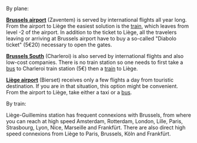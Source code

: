 By plane: 

[**Brussels airport**](https://www.brusselsairport.be/en) (Zaventem) is served by international flights all year long. From the airport to Liège the easiest solution is the [train](http://www.belgianrail.be/jp/sncb-nmbs-routeplanner/query.exe/en?ld=std&seqnr=1&ident=1t.022136111.1508933061&OK#focus), which leaves from level -2 of the airport. In addition to the ticket to Liège, all the travelers leaving or arriving at Brussels airport have to buy a so-called "Diabolo ticket" (5€20) necessary to open the gates.

[**Brussels South**](https://www.charleroi-airport.com/brussels-south-charleroi-airport/index.html) (Charleroi) is also served by international flights and also low-cost companies. There is no train station so one needs to first take a [bus](https://www.infotec.be/Medeplacer/Horaires/Ligne.aspx?ligne=CA&titre=A%20CHARLEROI%20SUD%20-%20GOSSELIES%20AIRPORT) to Charleroi train station (5€) then a [train](http://www.belgianrail.be/jp/sncb-nmbs-routeplanner/query.exe/en?S=Charleroi-Sud&Z=Liege-Guillemins&date=25/10/2017&time=14:15&start=1&timesel=depart&&REQ0JourneyStopsSID=A=1@O=Charleroi-Sud@X=4438568@Y=50404710@U=80@L=008872009@B=1@p=1508891459@n=ac.1=GA@&REQ0JourneyStopsZID=A=1@O=Liege-Guillemins@X=5566696@Y=50624551@U=80@L=008841004@B=1@p=1508891459@n=ac.1=GA@&REQ0JourneyProduct_prod_list=3:0111111111111111&OK#focus) to Liège.

[**Liège airport**](https://www.liegeairport.com/passenger/fr/) (Bierset) receives only a few flights a day from touristic destination. If you are in that situation, this option might be convenient. From the airport to Liège, take either a taxi or a [bus](https://www.infotec.be/published/Document.axd?document=7879).

By train:

Liège-Guillemins station has frequent connexions with Brussels, from where you can reach at high speed Amsterdam, Rotterdam, London, Lille, Paris, Strasbourg, Lyon, Nice, Marseille and Frankfürt. There are also direct high speed connexions from Liège to Paris, Brussels, Köln and Frankfürt.
